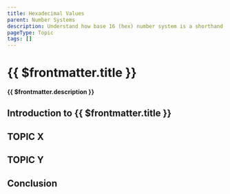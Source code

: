 ```yaml
---
title: Hexadecimal Values
parent: Number Systems
description: Understand how base 16 (hex) number system is a shorthand to base 2 (binary)
pageType: Topic
tags: []
---
```


# {{ $frontmatter.title }}
**{{ $frontmatter.description }}**

<KeyConcepts :ConceptArray= "[
{
  Concept:'Base 16 is a compact means to representing binary values',
  Details:'With a little understanding, hardware and software practitioners can translate between Hex and Binary '
}
]" />

## Introduction to {{ $frontmatter.title }}

## TOPIC X

## TOPIC Y

## Conclusion